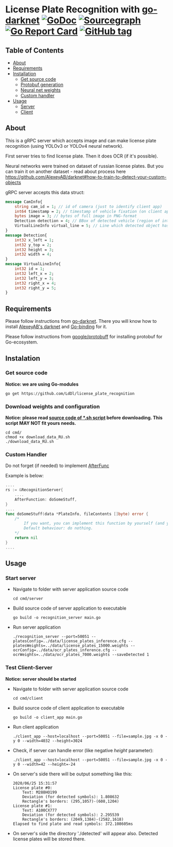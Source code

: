 # License Plate Recognition with [go-darknet](https://github.com/LdDl/go-darknet) [![GoDoc](https://godoc.org/github.com/LdDl/license_plate_recognition?status.svg)](https://godoc.org/github.com/LdDl/license_plate_recognition) [![Sourcegraph](https://sourcegraph.com/github.com/LdDl/license_plate_recognition/-/badge.svg)](https://sourcegraph.com/github.com/LdDl/license_plate_recognition?badge) [![Go Report Card](https://goreportcard.com/badge/github.com/LdDl/license_plate_recognition)](https://goreportcard.com/report/github.com/LdDl/license_plate_recognition) [![GitHub tag](https://img.shields.io/github/tag/LdDl/license_plate_recognition.svg)](https://github.com/LdDl/license_plate_recognition/releases)

## Table of Contents

- [About](#about)
- [Requirements](#requirements)
- [Installation](#installation)
    - [Get source code](#get-source-code)
    - [Protobuf generation](#generate-protobuf-*.go-files-for-Go-server-and-Go-client)
    - [Neural net weights](#download-weights-and-configuration)
    - [Custom handler](#custom-handler)
- [Usage](#usage)
    - [Server](#start-server)
    - [Client](#test-client-server)


## About
This is a gRPC server which accepts image and can make license plate recognition (using YOLOv3 or YOLOv4 neural network).

First server tries to find license plate. Then it does OCR (if it's possible).

Neural networks were trained on dataset of russian license plates. But you can train it on another dataset - read about process here https://github.com/AlexeyAB/darknet#how-to-train-to-detect-your-custom-objects


gRPC server accepts this data struct:
```protobuf
message CamInfo{
    string cam_id = 1; // id of camera (just to identify client app)
    int64 timestamp = 2; // timestamp of vehicle fixation (on client app)
    bytes image = 3; // bytes of full image in PNG-format
    Detection detection = 4; // BBox of detected vehicle (region of interest where License Plate Recognition is needed)
    VirtualLineInfo virtual_line = 5; // Line which detected object has been crossed (not necessary field, but helpfull for real-time detection on road traffic)
}
message Detection{
    int32 x_left = 1;
    int32 y_top = 2;
    int32 height = 3;
    int32 width = 4;
}
message VirtualLineInfo{
    int32 id = 1;
    int32 left_x = 2;
    int32 left_y = 3;
    int32 right_x = 4;
    int32 right_y = 5;
}
```

## Requirements
Please follow instructions from [go-darknet](https://github.com/LdDl/go-darknet#go-darknet-go-bindings-for-darknet). There you will know how to install [AlexeyAB's darknet](https://github.com/AlexeyAB/darknet) and [Go-binding](https://github.com/LdDl/go-darknet) for it.

Please follow instructions from [google/protobuff](https://github.com/golang/protobuf) for installing protobuf for Go-ecosystem.

## Instalation

### Get source code
**Notice: we are using Go-modules**
```shell
go get https://github.com/LdDl/license_plate_recognition
```

### Download weights and configuration
**Notice: please read [source code of *.sh script](cmd/download_data_RU.sh) before downloading. This script MAY NOT fit yours needs.**
```shell
cd cmd/
chmod +x download_data_RU.sh
./download_data_RU.sh
```

### Custom Handler
Do not forget (if needed) to implement [AfterFunc](https://github.com/LdDl/license_plate_recognition/blob/master/cmd/server/main.go#L93)

Example is below:
```go
....
rs := &RecognitionServer{
    ....
    AfterFunction: doSomeStuff,
}
....
func doSomeStuff(data *PlateInfo, fileContents []byte) error {
	/*
		If you want, you can implement this function by yourself (and you can wrap this function also)
		Default behaviour: do nothing.
	*/
	return nil
}
....
```

## Usage
### Start server
* Navigate to folder with server application source code
    ```shell
    cd cmd/server
    ```
* Build source code of server application to executable
    ```shell
    go build -o recognition_server main.go
    ```
* Run server application
    ```shell
    ./recognition_server --port=50051 --platesConfig=../data/license_plates_inference.cfg --platesWeights=../data/license_plates_15000.weights --ocrConfig=../data/ocr_plates_inference.cfg --ocrWeights=../data/ocr_plates_7000.weights --saveDetected 1
    ```

### Test Client-Server
**Notice: server should be started**
* Navigate to folder with server application source code
    ```shell
    cd cmd/client
    ```
* Build source code of client application to executable
    ```shell
    go build -o client_app main.go
    ```
* Run client application
    ```shell
    ./client_app --host=localhost --port=50051 --file=sample.jpg -x 0 -y 0 --width=4032 --height=3024
    ```

* Check, if server can handle error (like negative _height_ parameter):
    ```shell
    ./client_app --host=localhost --port=50051 --file=sample.jpg -x 0 -y 0 --width=42 --height=-24
    ```

* On server's side there will be output something like this:
    ```shell
    2020/06/25 15:31:57
    License plate #0:
        Text: M288HO199
        Deviation (for detected symbols): 1.808632
        Rectangle's borders: (295,1057)-(608,1204)
    License plate #1:
        Text: A100CX777
        Deviation (for detected symbols): 2.295539
        Rectangle's borders: (2049,1384)-(2582,1618)
    Elapsed to find plate and read symbols: 372.108605ms
    ```
* On server's side the directory './detected' will appear also. Detected license plates will be stored there.


